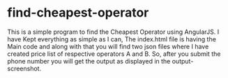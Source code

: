 # find-cheapest-operator
This is a simple program to find the Cheapest Operator using AngularJS. 
I have Kept everything as simple as I can, The index.html file is having the Main code
and along with that you will find two json files where I have created price list of respective operators A and B.
So, after you submit the phone number you will get the output as displayed in the output-screenshot.
